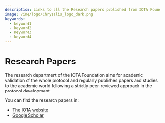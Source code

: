 ```yaml
---
description: Links to all the Research papers published from IOTA Foundation Researchers.
image: /img/logo/Chrysalis_logo_dark.png
keywords:
  - keyword1
  - keyword2
  - keyword3
  - keyword4
---
```


# Research Papers 

The research department of the IOTA Foundation aims for academic validation of the whole protocol and regularly publishes papers and studies to the academic world following a strictly peer-reviewed approach in the protocol development.

You can find the research papers in:

- [The IOTA website](https://www.iota.org/foundation/research-papers)
- [Google Scholar](https://scholar.google.com/citations?user=_ZIH81gAAAAJ&hl=en)
